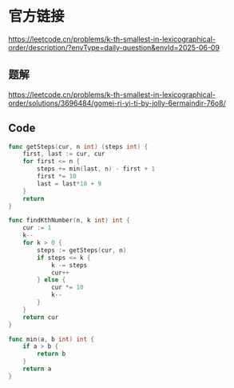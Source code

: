 # 官方链接
https://leetcode.cn/problems/k-th-smallest-in-lexicographical-order/description/?envType=daily-question&envId=2025-06-09

## 题解
https://leetcode.cn/problems/k-th-smallest-in-lexicographical-order/solutions/3696484/gomei-ri-yi-ti-by-jolly-6ermaindir-76o8/

## Code
```go
func getSteps(cur, n int) (steps int) {
    first, last := cur, cur
    for first <= n {
        steps += min(last, n) - first + 1
        first *= 10
        last = last*10 + 9
    }
    return
}

func findKthNumber(n, k int) int {
    cur := 1
    k--
    for k > 0 {
        steps := getSteps(cur, n)
        if steps <= k {
            k -= steps
            cur++
        } else {
            cur *= 10
            k--
        }
    }
    return cur
}

func min(a, b int) int {
    if a > b {
        return b
    }
    return a
}
```